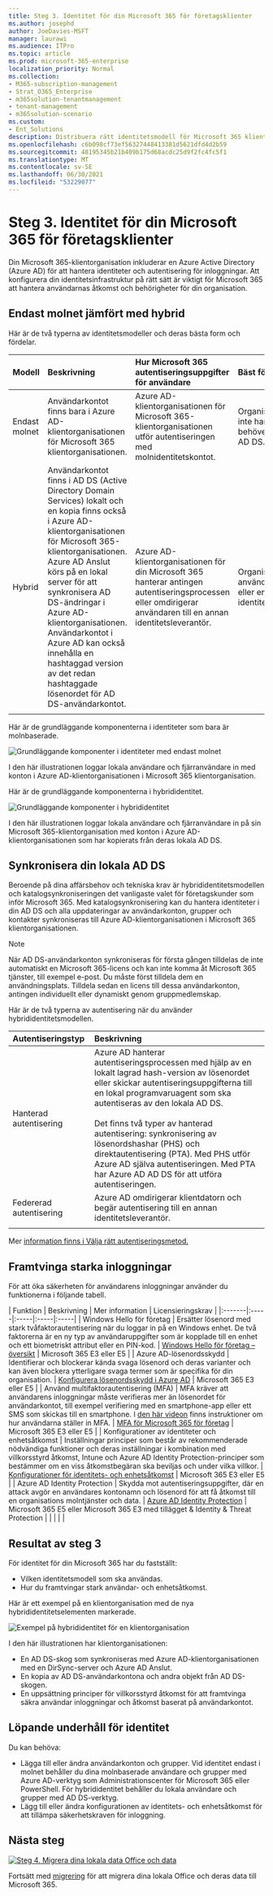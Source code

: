 ```yaml
---
title: Steg 3. Identitet för din Microsoft 365 för företagsklienter
ms.author: josephd
author: JoeDavies-MSFT
manager: laurawi
ms.audience: ITPro
ms.topic: article
ms.prod: microsoft-365-enterprise
localization_priority: Normal
ms.collection:
- M365-subscription-management
- Strat_O365_Enterprise
- m365solution-tenantmanagement
- tenant-management
- m365solution-scenario
ms.custom:
- Ent_Solutions
description: Distribuera rätt identitetsmodell för Microsoft 365 klientorganisation och framtvinga starka användar inloggningar.
ms.openlocfilehash: c6b098cf73ef56327448413381d5621dfd4d2b59
ms.sourcegitcommit: 48195345b21b409b175d68acdc25d9f2fc4fc5f1
ms.translationtype: MT
ms.contentlocale: sv-SE
ms.lasthandoff: 06/30/2021
ms.locfileid: "53229077"
---
```

# <a name="step-3-identity-for-your-microsoft-365-for-enterprise-tenants"></a>Steg 3. Identitet för din Microsoft 365 för företagsklienter

Din Microsoft 365-klientorganisation inkluderar en Azure Active Directory (Azure AD) för att hantera identiteter och autentisering för inloggningar. Att konfigurera din identitetsinfrastruktur på rätt sätt är viktigt för Microsoft 365 att hantera användarnas åtkomst och behörigheter för din organisation.

## <a name="cloud-only-vs-hybrid"></a>Endast molnet jämfört med hybrid

Här är de två typerna av identitetsmodeller och deras bästa form och fördelar.


| Modell | Beskrivning | Hur Microsoft 365 autentiseringsuppgifter för användare | Bäst för | Största förmånen |
|:-------|:-----|:-----|:-----|:-----|
| Endast molnet | Användarkontot finns bara i Azure AD-klientorganisationen för Microsoft 365 klientorganisationen. | Azure AD-klientorganisationen för Microsoft 365-klientorganisationen utför autentiseringen med molnidentitetskontot. | Organisationer som inte har eller behöver en lokal AD DS. | Enkel att använda. Inga extra katalogverktyg eller servrar krävs. |
| Hybrid |  Användarkontot finns i AD DS (Active Directory Domain Services) lokalt och en kopia finns också i Azure AD-klientorganisationen för Microsoft 365-klientorganisationen. Azure AD Anslut körs på en lokal server för att synkronisera AD DS-ändringar i Azure AD-klientorganisationen. Användarkontot i Azure AD kan också innehålla en hashtaggad version av det redan hashtaggade lösenordet för AD DS-användarkontot. | Azure AD-klientorganisationen för din Microsoft 365 hanterar antingen autentiseringsprocessen eller omdirigerar användaren till en annan identitetsleverantör. | Organisationer som använder AD DS eller en annan identitetsleverantör. | Användarna kan använda samma autentiseringsuppgifter när de använder lokala eller molnbaserade resurser. |
||||||

Här är de grundläggande komponenterna i identiteter som bara är molnbaserade.

![Grundläggande komponenter i identiteter med endast molnet](../media/about-microsoft-365-identity/cloud-only-identity.png)

I den här illustrationen loggar lokala användare och fjärranvändare in med konton i Azure AD-klientorganisationen i Microsoft 365 klientorganisation.

Här är de grundläggande komponenterna i hybrididentitet.

![Grundläggande komponenter i hybrididentitet](../media/about-microsoft-365-identity/hybrid-identity.png)

I den här illustrationen loggar lokala användare och fjärranvändare in på sin Microsoft 365-klientorganisation med konton i Azure AD-klientorganisationen som har kopierats från deras lokala AD DS.

## <a name="synchronizing-your-on-premises-ad-ds"></a>Synkronisera din lokala AD DS

Beroende på dina affärsbehov och tekniska krav är hybrididentitetsmodellen och katalogsynkroniseringen det vanligaste valet för företagskunder som inför Microsoft 365. Med katalogsynkronisering kan du hantera identiteter i din AD DS och alla uppdateringar av användarkonton, grupper och kontakter synkroniseras till Azure AD-klientorganisationen i Microsoft 365 klientorganisationen.

> [!NOTE]
> När AD DS-användarkonton synkroniseras för första gången tilldelas de inte automatiskt en Microsoft 365-licens och kan inte komma åt Microsoft 365 tjänster, till exempel e-post. Du måste först tilldela dem en användningsplats. Tilldela sedan en licens till dessa användarkonton, antingen individuellt eller dynamiskt genom gruppmedlemskap.

Här är de två typerna av autentisering när du använder hybrididentitetsmodellen.

| Autentiseringstyp | Beskrivning |
|:-------|:-----|
| Hanterad autentisering | Azure AD hanterar autentiseringsprocessen med hjälp av en lokalt lagrad hash-version av lösenordet eller skickar autentiseringsuppgifterna till en lokal programvaruagent som ska autentiseras av den lokala AD DS. <br> <br>  Det finns två typer av hanterad autentisering: synkronisering av lösenordshashar (PHS) och direktautentisering (PTA). Med PHS utför Azure AD själva autentiseringen. Med PTA har Azure AD AD DS för att utföra autentiseringen. |
| Federerad autentisering | Azure AD omdirigerar klientdatorn och begär autentisering till en annan identitetsleverantör. |
|  |  |

Mer [information finns i Välja rätt autentiseringsmetod.](/azure/active-directory/hybrid/choose-ad-authn)

## <a name="enforcing-strong-sign-ins"></a>Framtvinga starka inloggningar

För att öka säkerheten för användarens inloggningar använder du funktionerna i följande tabell.

| Funktion | Beskrivning | Mer information | Licensieringskrav |
|:-------|:-----|:-----|:-----|:-----|
| Windows Hello för företag | Ersätter lösenord med stark tvåfaktorautentisering när du loggar in på en Windows enhet. De två faktorerna är en ny typ av användaruppgifter som är kopplade till en enhet och ett biometriskt attribut eller en PIN-kod. | [Windows Hello för företag – översikt](/windows/security/identity-protection/hello-for-business/hello-overview) | Microsoft 365 E3 eller E5 |
| Azure AD-lösenordsskydd | Identifierar och blockerar kända svaga lösenord och deras varianter och kan även blockera ytterligare svaga termer som är specifika för din organisation. | [Konfigurera lösenordsskydd i Azure AD](/azure/active-directory/authentication/concept-password-ban-bad) | Microsoft 365 E3 eller E5 |
| Använd multifaktorautentisering (MFA) | MFA kräver att användarens inloggningar måste verifieras mer än lösenordet för användarkontot, till exempel verifiering med en smartphone-app eller ett SMS som skickas till en smartphone. I [den här videon](https://support.microsoft.com/office/set-up-multi-factor-authentication-in-microsoft-365-business-a32541df-079c-420d-9395-9d59354f7225) finns instruktioner om hur användarna ställer in MFA. | [MFA för Microsoft 365 för företag](../enterprise/microsoft-365-secure-sign-in.md#mfa) | Microsoft 365 E3 eller E5 |
| Konfigurationer av identiteter och enhetsåtkomst | Inställningar principer som består av rekommenderade nödvändiga funktioner och deras inställningar i kombination med villkorsstyrd åtkomst, Intune och Azure AD Identity Protection-principer som bestämmer om en viss åtkomstbegäran ska beviljas och under vilka villkor.  | [Konfigurationer för identitets- och enhetsåtkomst](../security/office-365-security/microsoft-365-policies-configurations.md) | Microsoft 365 E3 eller E5 |
| Azure AD Identity Protection | Skydda mot autentiseringsuppgifter, där en attack avgör en användares kontonamn och lösenord för att få åtkomst till en organisations molntjänster och data. | [Azure AD Identity Protection](/azure/active-directory/active-directory-identityprotection) | Microsoft 365 E5 eller Microsoft 365 E3 med tillägget & Identity & Threat Protection |
|  |  |  |



## <a name="results-of-step-3"></a>Resultat av steg 3

För identitet för din Microsoft 365 har du fastställt:

- Vilken identitetsmodell som ska användas.
- Hur du framtvingar stark användar- och enhetsåtkomst.

Här är ett exempel på en klientorganisation med de nya hybrididentitetselementen markerade.

![Exempel på hybrididentitet för en klientorganisation](../media/tenant-management-overview/tenant-management-tenant-build-step3.png)

I den här illustrationen har klientorganisationen:

- En AD DS-skog som synkroniseras med Azure AD-klientorganisationen med en DirSync-server och Azure AD Anslut.
- En kopia av AD DS-användarkontona och andra objekt från AD DS-skogen.
- En uppsättning principer för villkorsstyrd åtkomst för att framtvinga säkra användar inloggningar och åtkomst baserat på användarkontot.

## <a name="ongoing-maintenance-for-identity"></a>Löpande underhåll för identitet

Du kan behöva:

- Lägga till eller ändra användarkonton och grupper. Vid identitet endast i molnet behåller du dina molnbaserade användare och grupper med Azure AD-verktyg som Administrationscenter för Microsoft 365 eller PowerShell. För hybrididentitet behåller du lokala användare och grupper med AD DS-verktyg.
- Lägg till eller ändra konfigurationen av identitets- och enhetsåtkomst för att tillämpa säkerhetskraven för inloggning.

## <a name="next-step"></a>Nästa steg

[![Steg 4. Migrera dina lokala data Office och data](../media/tenant-management-overview/tenant-management-step-grid-migration.png)](tenant-management-migration.md)

Fortsätt med [migrering](tenant-management-migration.md) för att migrera dina lokala Office och deras data till Microsoft 365.